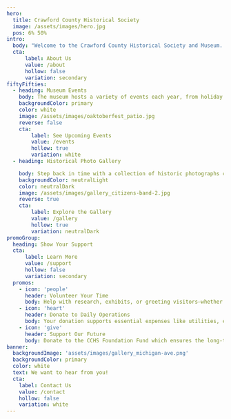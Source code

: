 ```yaml
---
hero:
  title: Crawford County Historical Society
  image: /assets/images/hero.jpg
  pos: 6% 50%
intro: 
  body: "Welcome to the Crawford County Historical Society and Museum. Experience the rich history of Grayling and Crawford County through dynamic exhibits, interactive programs, and engaging community events that bring local stories to life."
  cta:
      label: About Us
      value: /about
      hollow: false
      variation: secondary
fiftyFifties:
  - heading: Museum Events
    body: The museum hosts a variety of events each year, from holiday celebrations to fundraisers, bringing the community together in support of preserving local history
    backgroundColor: primary
    color: white
    image: /assets/images/oaktoberfest_patio.jpg
    reverse: false
    cta:
        label: See Upcoming Events
        value: /events
        hollow: true
        variation: white
  - heading: Historical Photo Gallery

    body: Step back in time with a collection of historic photographs capturing the people, places, and moments that shaped Grayling and Crawford County.
    backgroundColor: neutralLight
    color: neutralDark
    image: /assets/images/gallery_citizens-band-2.jpg
    reverse: true
    cta:
        label: Explore the Gallery
        value: /gallery
        hollow: true
        variation: neutralDark
promoGroup:
  heading: Show Your Support
  cta:
      label: Learn More
      value: /support
      hollow: false
      variation: secondary
  promos: 
    - icon: 'people'
      header: Volunteer Your Time
      body: Help with research, exhibits, or greeting visitors—whether it’s a few hours or more, your time matters.
    - icon: 'heart'
      header: Donate to Daily Operations
      body: Your donation supports essential expenses like utilities, exhibit maintenance, and programs, helping the museum preserve and share Crawford County’s history year-round.
    - icon: 'give'
      header: Support Our Future
      body: Donate to the CCHS Foundation Fund which ensures the long-term preservation of the museum and its mission
banner:
  backgroundImage: 'assets/images/gallery_michigan-ave.png'
  backgroundColor: primary
  color: white
  text: We want to hear from you!
  cta:
    label: Contact Us
    value: /contact
    hollow: false
    variation: white
---
```

